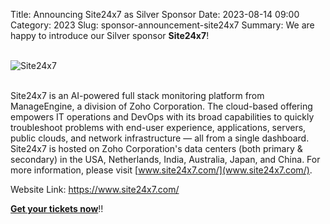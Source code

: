 Title: Announcing Site24x7 as Silver Sponsor
Date: 2023-08-14 09:00
Category: 2023
Slug: sponsor-announcement-site24x7
Summary: We are happy to introduce our Silver sponsor **Site24x7**!

<!-- PELICAN_END_SUMMARY -->
<br>
<div class="text-center">
  <a href="https://www.site24x7.com/" target="_blank" style="border: none; text-decoration: none;">
    <img src="{static}/images/sponsors/zoho.png" alt="Site24x7" class="img-fluid responsive-image">
  </a>
</div>
<br>

Site24x7 is an AI-powered full stack monitoring platform from ManageEngine, a division of Zoho Corporation. The cloud-based offering empowers IT operations and DevOps with its broad capabilities to quickly troubleshoot problems with end-user experience, applications, servers, public clouds, and network infrastructure — all from a single dashboard. Site24x7 is hosted on Zoho Corporation's data centers (both primary & secondary) in the USA, Netherlands, India, Australia, Japan, and China. For more information, please visit [www.site24x7.com/](www.site24x7.com/).

Website Link: <a href="https://www.site24x7.com/" target="_blank">https://www.site24x7.com/</a>

**[Get your tickets now](https://konfhub.com/pyconindia2023#tickets)**!!
